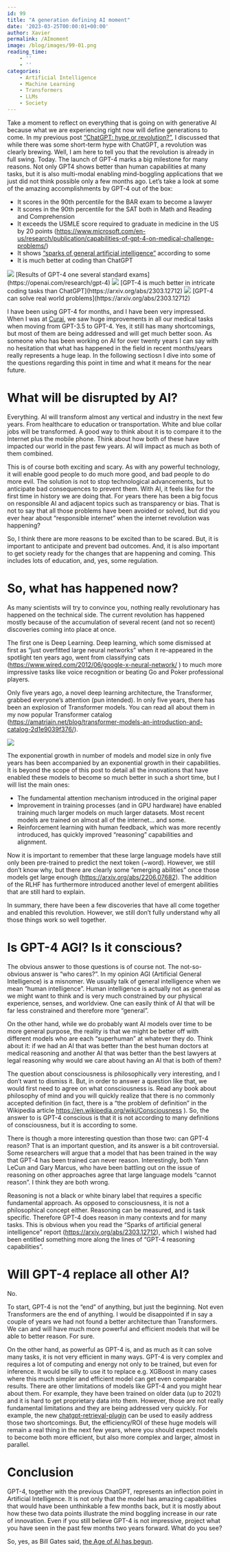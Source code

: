 ```yaml
---
id: 99
title: "A generation defining AI moment"
date: '2023-03-25T00:00:01+00:00'
author: Xavier
permalink: /AImoment
image: /blog/images/99-01.png
reading_time:
    - ''
    - ''
categories:
    - Artificial Intelligence
    - Machine Learning
    - Transformers
    - LLMs
    - Society
---
```




Take a moment to reflect on everything that is going on with generative AI because what we are experiencing right now will define generations to come. 
In my previous post [“ChatGPT: hype or revolution?”](https://amatriain.net/blog/chatGPT), I discussed that while there was some short-term hype with ChatGPT, a revolution was clearly brewing. Well, I am here to tell you that the revolution is already in full swing. Today.
The launch of GPT-4 marks a big milestone for many reasons. Not only GPT4 shows better than human capabilities at many tasks, but it is also multi-modal enabling mind-boggling applications that we just did not think possible only a few months ago. 
Let’s take a look at some of the amazing accomplishments by GPT-4 out of the box:

* It scores in the 90th percentile for the BAR exam to become a lawyer
* It scores in the 90th percentile for the SAT both in Math and Reading and Comprehension
* It exceeds the USMLE score required to graduate in medicine in the US by 20 points (https://www.microsoft.com/en-us/research/publication/capabilities-of-gpt-4-on-medical-challenge-problems/)
* It shows [“sparks of general artificial intelligence”](https://arxiv.org/abs/2303.12712)  according to some 
* It is much better at coding than ChatGPT


<img src="/blog/images/99-01.png">
[Results of GPT-4 one several standard exams](https://openai.com/research/gpt-4)

<img src="/blog/images/99-02.png">
[GPT-4 is much better in intricate coding tasks than ChatGPT](https://arxiv.org/abs/2303.12712)

<img src="/blog/images/99-04.png">
[GPT-4 can solve real world problems](https://arxiv.org/abs/2303.12712)

I have been using GPT-4 for months, and I have been very impressed. When I was at [Curai](https://www.curaihealth.com), we saw huge improvements in all our medical tasks when moving from GPT-3.5 to GPT-4. Yes, it still has many shortcomings, but most of them are being addressed and will get much better soon. As someone who has been working on AI for over twenty years I can say with no hesitation that what has happened in the field in recent months/years really represents a huge leap. In the following sectiosn I dive into some of the questions regarding this point in time and what it means for the near future.

# What will be disrupted by AI?

Everything. AI will transform almost any vertical and industry in the next few years. From healthcare to education or transportation. White and blue collar jobs will be transformed. A good way to think about it is to compare it to the Internet plus the mobile phone. Think about how both of these have impacted our world in the past few years. AI will impact as much as both of them combined.

This is of course both exciting and scary. As with any powerful technology, it will enable good people to do much more good, and bad people to do more evil. The solution is not to stop technological advancements, but to anticipate bad consequences to prevent them. With AI, it feels like for the first time in history we are doing that. For years there has been a big focus on responsible AI and adjacent topics such as transparency or bias. That is not to say that all those problems have been avoided or solved, but did you ever hear about “responsible internet” when the internet revolution was happening?

So, I think there are more reasons to be excited than to be scared. But, it is important to anticipate and prevent bad outcomes. And, it is also important to get society ready for the changes that are happening and coming. This includes lots of education, and, yes, some regulation.

# So, what has happened now?

As many scientists will try to convince you, nothing really revolutionary has happened on the technical side. The current revolution has happened mostly because of the accumulation of several recent (and not so recent) discoveries coming into place at once.

The first one is Deep Learning. Deep learning, which some dismissed at first as “just overfitted large neural networks” when it re-appeared in the spotlight ten years ago, went from classifying cats (https://www.wired.com/2012/06/google-x-neural-network/ ) to much more impressive tasks like voice recognition or beating Go and Poker professional players.

Only five years ago, a novel deep learning architecture, the Transformer, grabbed everyone’s attention (pun intended). In only five years, there has been an explosion of Transformer models. You can read all about them in my now popular Transformer catalog (https://amatriain.net/blog/transformer-models-an-introduction-and-catalog-2d1e9039f376/).

<img src="/blog/images/99-03.png">

The exponential growth in number of models and model size in only five years has been accompanied by an exponential growth in their capabilities. It is beyond the scope of this post to detail all the innovations that have enabled these models to become so much better in such a short time, but I will list the main ones:

* The fundamental attention mechanism introduced in the original paper
* Improvement in training processes (and in GPU hardware) have enabled training much larger models on much larger datasets. Most recent models are trained on almost all of the internet… and some.
* Reinforcement learning with human feedback, which was more recently introduced, has quickly improved “reasoning” capabilities and alignment.

Now it is important to remember that these large language models have still only been pre-trained to predict the next token (~word). However, we still don’t know why, but there are clearly some “emerging abilities” once those models get large enough (https://arxiv.org/abs/2206.07682). The addition of the RLHF has furthermore introduced another level of emergent abilities that are still hard to explain.

In summary, there have been a few discoveries that have all come together and enabled this revolution. However, we still don’t fully understand why all those things work so well together.

# Is GPT-4 AGI? Is it conscious? 

The obvious answer to those questions is of course not. The not-so-obvious answer is “who cares?”. In my opinion AGI (Artificial General Intelligence) is a misnomer. We usually talk of general intelligence when we mean “human intelligence”. Human intelligence is actually not as general as we might want to think and is very much constrained by our physical experience, senses, and worldview. One can easily think of AI that will be far less constrained and therefore more “general”.

On the other hand, while we do probably want AI models over time to be more general purpose, the reality is that we might be better off with different models who are each “superhuman” at whatever they do. Think about it: if we had an AI that was better than the best human doctors at medical reasoning and another AI that was better than the best lawyers at legal reasoning why would we care about having an AI that is both of them?

The question about consciousness is philosophically very interesting, and I don’t want to dismiss it. But, in order to answer a question like that, we would first need to agree on what consciousness is. Read any book about philosophy of mind and you will quickly realize that there is no commonly accepted definition (in fact, there is a “the problem of definition” in the Wikipedia article https://en.wikipedia.org/wiki/Consciousness ). So, the answer to is GPT-4 conscious is that it is not according to many definitions of consciousness, but it is according to some.

There is though a more interesting question than those two: can GPT-4 reason? That is an important question, and its answer is a bit controversial. Some researchers will argue that a model that has been trained in the way that GPT-4 has been trained can never reason. Interestingly, both Yann LeCun and Gary Marcus, who have been battling out on the issue of reasoning on other approaches agree that large language models “cannot reason”. I think they are both wrong.

Reasoning is not a black or white binary label that requires a specific fundamental approach. As opposed to consciousness, it is not a philosophical concept either. Reasoning can be measured, and is task specific. Therefore GPT-4 does reason in many contexts and for many tasks. This is obvious when you read the “Sparks of artificial general intelligence” report (https://arxiv.org/abs/2303.12712), which I wished had been entitled something more along the lines of “GPT-4 reasoning capabilities”.

# Will GPT-4 replace all other AI?

No. 

To start, GPT-4 is not the “end” of anything, but just the beginning. Not even Transformers are the end of anything. I would be disappointed if in say a couple of years we had not found a better architecture than Transformers. We can and will have much more powerful and efficient models that will be able to better reason. For sure.

On the other hand, as powerful as GPT-4 is, and as much as it can solve many tasks, it is not very efficient in many ways. GPT-4 is very complex and requires a lot of computing and energy not only to be trained, but even for inference. It would be silly to use it to replace e.g. XGBoost in many cases where this much simpler and efficient model can get even comparable results. There are other limitations of models like GPT-4 and you might hear about them. For example, they have been trained on older data (up to 2021) and it is hard to get proprietary data into them. However, those are not really fundamental limitations and they are being addressed very quickly. For example, the new [chatgpt-retrieval-plugin](https://github.com/openai/chatgpt-retrieval-plugin) can be used to easily address those two shortcomings. But, the efficiency/ROI of these huge models will remain a real thing in the next few years, where you should expect models to become both more efficient, but also more complex and larger, almost in parallel.

# Conclusion

GPT-4, together with the previous ChatGPT, represents an inflection point in Artificial Intelligence. It is not only that the model has amazing capabilities that would have been unthinkable a few months back, but it is mostly about how these two data points illustrate the mind boggling increase in our rate of innovation. Even if you still believe GPT-4 is not impressive, project what you have seen in the past few months two years forward. What do you see? 

So, yes, as Bill Gates said, [the Age of AI has begun](https://www.gatesnotes.com/The-Age-of-AI-Has-Begun).
